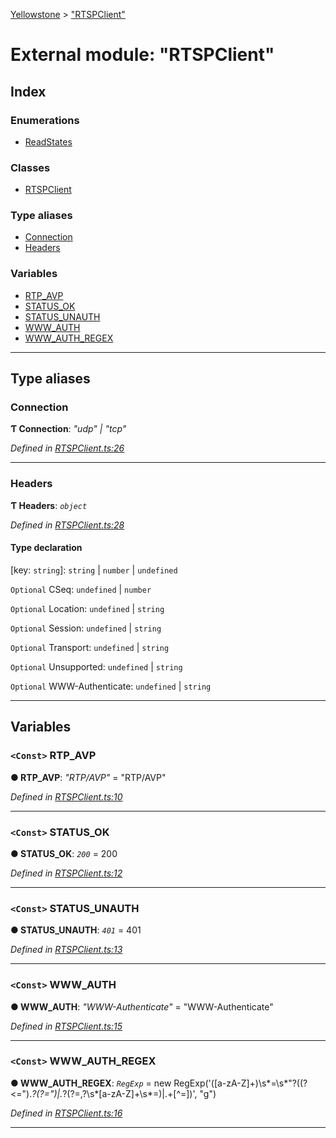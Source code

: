 [Yellowstone](../README.md) > ["RTSPClient"](../modules/_rtspclient_.md)

# External module: "RTSPClient"

## Index

### Enumerations

* [ReadStates](../enums/_rtspclient_.readstates.md)

### Classes

* [RTSPClient](../classes/_rtspclient_.rtspclient.md)

### Type aliases

* [Connection](_rtspclient_.md#connection)
* [Headers](_rtspclient_.md#headers)

### Variables

* [RTP_AVP](_rtspclient_.md#rtp_avp)
* [STATUS_OK](_rtspclient_.md#status_ok)
* [STATUS_UNAUTH](_rtspclient_.md#status_unauth)
* [WWW_AUTH](_rtspclient_.md#www_auth)
* [WWW_AUTH_REGEX](_rtspclient_.md#www_auth_regex)

---

## Type aliases

<a id="connection"></a>

###  Connection

**Ƭ Connection**: *"udp" \| "tcp"*

*Defined in [RTSPClient.ts:26](https://github.com/mbullington/yellowstone/blob/4117db0/lib/RTSPClient.ts#L26)*

___
<a id="headers"></a>

###  Headers

**Ƭ Headers**: *`object`*

*Defined in [RTSPClient.ts:28](https://github.com/mbullington/yellowstone/blob/4117db0/lib/RTSPClient.ts#L28)*

#### Type declaration

[key: `string`]: `string` \| `number` \| `undefined`

`Optional`  CSeq: `undefined` \| `number`

`Optional`  Location: `undefined` \| `string`

`Optional`  Session: `undefined` \| `string`

`Optional`  Transport: `undefined` \| `string`

`Optional`  Unsupported: `undefined` \| `string`

`Optional`  WWW-Authenticate: `undefined` \| `string`

___

## Variables

<a id="rtp_avp"></a>

### `<Const>` RTP_AVP

**● RTP_AVP**: *"RTP/AVP"* = "RTP/AVP"

*Defined in [RTSPClient.ts:10](https://github.com/mbullington/yellowstone/blob/4117db0/lib/RTSPClient.ts#L10)*

___
<a id="status_ok"></a>

### `<Const>` STATUS_OK

**● STATUS_OK**: *`200`* = 200

*Defined in [RTSPClient.ts:12](https://github.com/mbullington/yellowstone/blob/4117db0/lib/RTSPClient.ts#L12)*

___
<a id="status_unauth"></a>

### `<Const>` STATUS_UNAUTH

**● STATUS_UNAUTH**: *`401`* = 401

*Defined in [RTSPClient.ts:13](https://github.com/mbullington/yellowstone/blob/4117db0/lib/RTSPClient.ts#L13)*

___
<a id="www_auth"></a>

### `<Const>` WWW_AUTH

**● WWW_AUTH**: *"WWW-Authenticate"* = "WWW-Authenticate"

*Defined in [RTSPClient.ts:15](https://github.com/mbullington/yellowstone/blob/4117db0/lib/RTSPClient.ts#L15)*

___
<a id="www_auth_regex"></a>

### `<Const>` WWW_AUTH_REGEX

**● WWW_AUTH_REGEX**: *`RegExp`* =  new RegExp('([a-zA-Z]+)\s*=\s*"?((?<=").*?(?=")|.*?(?=,?\s*[a-zA-Z]+\s*\=)|.+[^=])', "g")

*Defined in [RTSPClient.ts:16](https://github.com/mbullington/yellowstone/blob/4117db0/lib/RTSPClient.ts#L16)*

___

